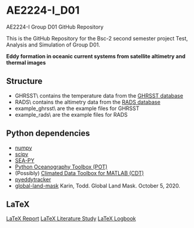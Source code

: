 # AE2224-I_D01
AE2224-I Group D01 GitHub Repository

This is the GitHub Repository for the Bsc-2 second semester project Test, Analysis and Simulation of Group D01.

**Eddy formation in oceanic current systems from satellite altimetry and thermal images**

## Structure
- GHRSST\ contains the temperature data from the [GHRSST database](https://podaac.jpl.nasa.gov/dataset/MUR-JPL-L4-GLOB-v4.1#)
- RADS\ contains the altimetry data from the [RADS database](http://rads.tudelft.nl/rads/rads.shtml)
- example_ghrsst\ are the example files for GHRSST
- example_rads\ are the example files for RADS

## Python dependencies
- [numpy](https://numpy.org/doc/stable/index.html)
- [scipy](https://docs.scipy.org/doc/scipy/index.html)
- [SEA-PY](https://github.com/pyoceans)
- [Python Oceanography Toolbox (POT)](https://oceanpython.org)
- (Possibly) [Climated Data Toolbox for MATLAB (CDT)](https://chadagreene.com/CDT/CDT_Getting_Started.html)
- [pyeddytracker](https://doi.org/10.5281/zenodo.7197432)
- [global-land-mask](https://doi.org/10.5281/zenodo.4066722) Karin, Todd. Global Land Mask. October 5, 2020. 

## LaTeX
[LaTeX Report](https://www.overleaf.com/read/rhvbmysvdvvp)
[LaTeX Literature Study](https://www.overleaf.com/read/bvkcqrccshvs)
[LaTeX Logbook](https://www.overleaf.com/read/vjxwjdwzzgbs)